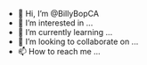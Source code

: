 - 👋 Hi, I’m @BillyBopCA
- 👀 I’m interested in ...
- 🌱 I’m currently learning ...
- 💞️ I’m looking to collaborate on ...
- 📫 How to reach me ...

<!---
BillyBopCA/BillyBopCA is a ✨ special ✨ repository because its `README.md` (this file) appears on your GitHub profile.
You can click the Preview link to take a look at your changes.
--->
